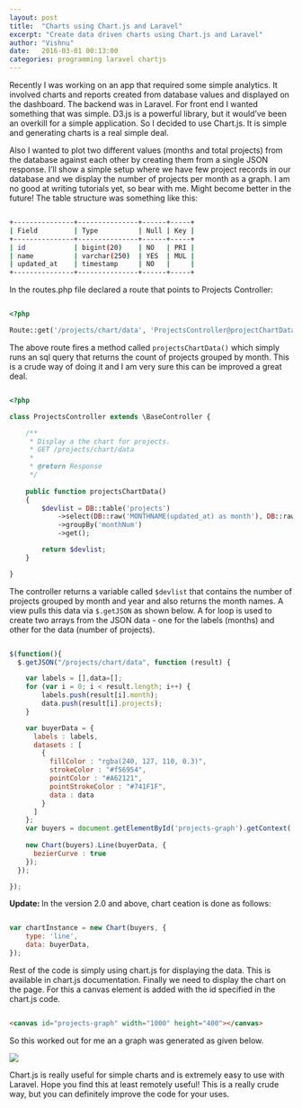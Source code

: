 ```yaml
---
layout: post
title:  "Charts using Chart.js and Laravel"
excerpt: "Create data driven charts using Chart.js and Laravel"
author: "Vishnu"
date:   2016-03-01 00:13:00
categories: programming laravel chartjs
---
```


Recently I was working on an app that required some simple analytics. It involved charts and reports created from database values and displayed on the dashboard. The backend was in Laravel. For front end I wanted something that was simple. D3.js is a powerful library, but it would’ve been an overkill for a simple application. So I decided to use Chart.js. It is simple and generating charts is a real simple deal.

Also I wanted to plot two different values (months and total projects) from the database against each other by creating them from a single JSON response. I’ll show a simple setup where we have few project records in our database and we display the number of projects per month as a graph. I am no good at writing tutorials yet, so bear with me. Might become better in the future! The table structure was something like this:

```bash

+---------------+---------------+------+-----+
| Field         | Type          | Null | Key |
+---------------+---------------+------+-----+
| id            | bigint(20)    | NO   | PRI |
| name          | varchar(250)  | YES  | MUL |
| updated_at    | timestamp     | NO   |     |
+---------------+---------------+------+-----+

```

In the routes.php file declared a route that points to Projects Controller:

```php

<?php

Route::get('/projects/chart/data', 'ProjectsController@projectChartData');

```

The above route fires a method called `projectsChartData()` which simply runs an sql query that returns the count of projects grouped by month. This is a crude way of doing it and I am very sure this can be improved a great deal.


```php

<?php

class ProjectsController extends \BaseController {

    /**
     * Display a the chart for projects.
     * GET /projects/chart/data
     *
     * @return Response
     */
     
    public function projectsChartData()
    {
        $devlist = DB::table('projects')
            ->select(DB::raw('MONTHNAME(updated_at) as month'), DB::raw("DATE_FORMAT(updated_at,'%Y-%m') as monthNum"), DB::raw('count(*) as projects'))
            ->groupBy('monthNum')
            ->get();

        return $devlist;
    }

}

```

The controller returns a variable called `$devlist` that contains the number of projects grouped by month and year and also returns the month names. A view pulls this data via `$.getJSON` as shown below. A for loop is used to create two arrays from the JSON data - one for the labels (months) and other for the data (number of projects).

```javascript

$(function(){
  $.getJSON("/projects/chart/data", function (result) {

    var labels = [],data=[];
    for (var i = 0; i < result.length; i++) {
        labels.push(result[i].month);
        data.push(result[i].projects);
    }

    var buyerData = {
      labels : labels,
      datasets : [
        {
          fillColor : "rgba(240, 127, 110, 0.3)",
          strokeColor : "#f56954",
          pointColor : "#A62121",
          pointStrokeColor : "#741F1F",
          data : data
        }
      ]
    };
    var buyers = document.getElementById('projects-graph').getContext('2d');
    
    new Chart(buyers).Line(buyerData, {
      bezierCurve : true
    });
  });

});

```

<div class="info-box hide-on-small-only">
<p><strong>Update: </strong>In the version 2.0 and above, chart ceation is done as follows:</p>
</div>

```javascript

var chartInstance = new Chart(buyers, {
    type: 'line',
    data: buyerData,
});

```

Rest of the code is simply using chart.js for displaying the data. This is available in chart.js documentation. Finally we need to display the chart on the page. For this a canvas element is added with the id specified in the chart.js code.

```html

<canvas id="projects-graph" width="1000" height="400"></canvas>

```

So this worked out for me an a graph was generated as given below.

<img src="http://media.tumblr.com/57d85ab161396897ab787275f01b1680/tumblr_inline_nknc74divg1qid8j3.png">

Chart.js is really useful for simple charts and is extremely easy to use with Laravel. Hope you find this at least remotely useful! This is a really crude way, but you can definitely improve the code for your uses.
